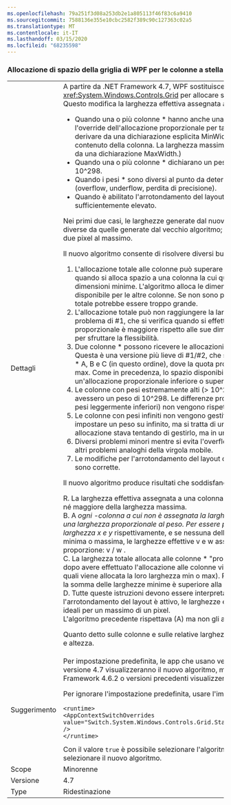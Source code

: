 ```yaml
---
ms.openlocfilehash: 79a251f3d08a253db2e1a805113f46f83c6a9410
ms.sourcegitcommit: 7588136e355e10cbc2582f389c90c127363c02a5
ms.translationtype: MT
ms.contentlocale: it-IT
ms.lasthandoff: 03/15/2020
ms.locfileid: "68235598"
---
```

### <a name="wpf-grid-allocation-of-space-to-star-columns"></a>Allocazione di spazio della griglia di WPF per le colonne a stella

|   |   |
|---|---|
|Dettagli|A partire da .NET Framework 4.7, WPF sostituisce l'algoritmo usato dal controllo <xref:System.Windows.Controls.Grid> per allocare spazio alle colonne a stella (colonne *). Questo modifica la larghezza effettiva assegnata alle colonne * in diversi casi:<ul><li>Quando una o più colonne * hanno anche una larghezza minima o massima che esegue l'override dell'allocazione proporzionale per tale colonna. (La larghezza minima può derivare da una dichiarazione esplicita MinWidth o da un minimo implicito ottenuto dal contenuto della colonna. La larghezza massima può essere definita solo in modo esplicito da una dichiarazione MaxWidth.)</li><li>Quando una o più colonne * dichiarano un peso * estremamente elevato, maggiore di 10^298.</li><li>Quando i pesi * sono diversi al punto da determinare un'instabilità a virgola mobile (overflow, underflow, perdita di precisione).</li><li>Quando è abilitato l'arrotondamento del layout e il DPI effettivamente visualizzato è sufficientemente elevato.</li></ul>Nei primi due casi, le larghezze generate dal nuovo algoritmo possono essere notevolmente diverse da quelle generate dal vecchio algoritmo; nell'ultimo caso, la differenza sarà di uno o due pixel al massimo.<p/>Il nuovo algoritmo consente di risolvere diversi bug presenti nell'algoritmo precedente:<ol><li>L'allocazione totale alle colonne può superare la larghezza della griglia. Ciò può verificarsi quando si alloca spazio a una colonna la cui quota proporzionale è minore rispetto alle dimensioni minime. L'algoritmo alloca le dimensioni minime, riducendo lo spazio disponibile per le altre colonne. Se non sono presenti colonne * da allocare, l'allocazione totale potrebbe essere troppo grande.</li><li>L'allocazione totale può non raggiungere la larghezza della griglia. Questo è il doppio problema di #1, che si verifica quando si effettua l'allocazione a una colonna la cui quota proporzionale è maggiore rispetto alle sue dimensioni massime, senza alcuna colonna * per sfruttare la flessibilità.</li><li>Due colonne * possono ricevere le allocazioni in modo non proporzionale ai loro pesi *. Questa è una versione più lieve di #1/#2, che si verifica durante l'allocazione alle colonne * A, B e C (in questo ordine), dove la quota proporzionale di B viola il suo vincolo min o max. Come in precedenza, lo spazio disponibile alla colonna C si riduce e questa ottiene un'allocazione proporzionale inferiore o superiore rispetto ad A,</li><li>Le colonne con pesi estremamente alti (&gt; 10^298) vengono considerate tutte come se avessero un peso di 10^298. Le differenze proporzionali tra di esse (e tra le colonne con pesi leggermente inferiori) non vengono rispettate.</li><li>Le colonne con pesi infiniti non vengono gestite correttamente. [In realtà non è possibile impostare un peso su infinito, ma si tratta di una limitazione artificiale. Il codice di allocazione stava tentando di gestirlo, ma in un processo non valido.]</li><li>Diversi problemi minori mentre si evita l'overflow, l'underflow, la perdita di precisione e altri problemi analoghi della virgola mobile.</li><li>Le modifiche per l'arrotondamento del layout con un DPI sufficientemente elevato non sono corrette.</li></ol>Il nuovo algoritmo produce risultati che soddisfano i criteri seguenti:<p/>R. La larghezza effettiva assegnata a una colonna * non è mai minore della larghezza minima né maggiore della larghezza massima.<br/>B. A <em>ogni -colonna a cui non è assegnata la larghezza minima o massima viene assegnata una larghezza proporzionale al <em>peso. Per essere precisi, se due colonne sono dichiarate con larghezza x</em> e y</em> rispettivamente, e se nessuna delle due colonne riceve la sua larghezza minima o massima, le larghezze effettive v e w assegnate alle colonne sono nella stessa proporzione: v / w .<br/>C. La larghezza totale allocata alle colonne * &quot;proporzionali&quot; è uguale allo spazio disponibile dopo avere effettuato l'allocazione alle colonne vincolate (fisse, automatiche e colonne * alle quali viene allocata la loro larghezza min o max). Potrebbe essere pari a zero, ad esempio se la somma delle larghezze minime è superiore alla larghezza disponibile della griglia.<br/>D. Tutte queste istruzioni devono essere interpretate in base al layout &quot;ideale&quot;. Quando l'arrotondamento del layout è attivo, le larghezze effettive possono differire dalle larghezze ideali per un massimo di un pixel.<br/>L'algoritmo precedente rispettava (A) ma non gli altri criteri nei casi descritti in precedenza.<p/>Quanto detto sulle colonne e sulle relative larghezze in questo articolo si applica anche a righe e altezza.|
|Suggerimento|Per impostazione predefinita, le app che usano versioni di .NET Framework successive alla versione 4.7 visualizzeranno il nuovo algoritmo, mentre le applicazioni che usano .NET Framework 4.6.2 o versioni precedenti visualizzeranno l'algoritmo precedente.<p/>Per ignorare l'impostazione predefinita, usare l'impostazione di configurazione seguente:<pre><code class="lang-xml">&lt;runtime&gt;&#13;&#10;&lt;AppContextSwitchOverrides value=&quot;Switch.System.Windows.Controls.Grid.StarDefinitionsCanExceedAvailableSpace=true&quot; /&gt;&#13;&#10;&lt;/runtime&gt;&#13;&#10;</code></pre>Con il valore <code>true</code> è possibile selezionare l'algoritmo precedente, mentre <code>false</code> consente di selezionare il nuovo algoritmo.|
|Scope|Minorenne|
|Versione|4.7|
|Type|Ridestinazione|
